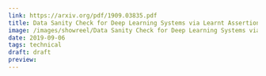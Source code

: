 ```yaml
---
link: https://arxiv.org/pdf/1909.03835.pdf
title: Data Sanity Check for Deep Learning Systems via Learnt Assertions
image: /images/showreel/Data Sanity Check for Deep Learning Systems via Learnt Assertions.jpg
date: 2019-09-06
tags: technical
draft: draft
preview:
---
```



